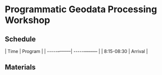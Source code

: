 # Programmatic Geodata Processing Workshop

## Schedule

| Time       | Program     |
| -----––––––| -----–––––– |
| 8:15-08:30 | Arrival     |

## Materials
